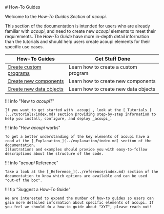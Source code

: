 # How-To Guides

Welcome to the _How-To Guides Section_ of _acoupi_.

This section of the documentation is intended for users who are already familiar with _acoupi_, and need to create new _acoupi_ elements to meet their requirements.
The _How-To Guide_ have more in-depth detail information than the tutorials and should help users create acoupi elements for their specific use cases.

<div class="md-table">
  <table>
    <thead>
      <tr>
        <th>
          <strong>How-To Guides</strong>
        </th>
        <th>Get Stuff Done</th>
      </tr>
    </thead>
    <tbody>
      <tr>
        <td>
          <a href="programs">Create custom programs</a>
        </td>
        <td>Learn how to create a custom program</td>
      </tr>
      <tr>
        <td>
          <a href="components">Create new components</a>
        </td>
        <td>Learn how to create new components</td>
      </tr>
      <tr>
      <tr>
        <td>
          <a href="data_schema">Create new data objects</a>
        </td>
        <td>Learn how to create new data objects</td>
      </tr>
    </tbody>
  </table>
</div>

!!! info "New to _acoupi_?"

    If you want to get started with _acoupi_, look at the [_Tutorials_](../tutorials/index.md) section providing step-by-step information to help you install, configure, and deploy _acoupi_.

!!! info "How _acoupi_ works"

    To get a better understanding of the key elements of acoupi have a read at the [_Explanation_](../explanation/index.md) section of the documentation.
    Illustrations and examples should provide you with easy-to-follow descriptions about the structure of the code.

!!! info "_acoupi_ Reference"

    Take a look at the [_Reference_](../reference/index.md) section of the documentation to know which options are available and can be used "out-of the box".

!!! tip "Suggest a How-To Guide"

    We are interested to expand the number of how-to guides so users can gain more detailed information about specific elements of acoupi. If you feel we should do a how-to guide about "XYZ", please reach out!
